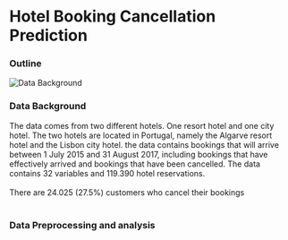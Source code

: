 # Hotel Booking Cancellation Prediction
### Outline
![Data Background](https://github.com/vinahuang97/final_project_data_science?tab=readme-ov-file#data-background)




### Data Background
The data comes from two different hotels. One resort hotel and one city hotel. The two hotels are located in Portugal, namely the Algarve resort hotel and the Lisbon city hotel. the data contains bookings that will arrive between 1 July 2015 and 31 August 2017, including bookings that have effectively arrived and bookings that have been cancelled. The data contains 32 variables and 119.390 hotel reservations.</br>
</br>
There are 24.025 (27.5%) customers who cancel their bookings</br>
</br>
### Data Preprocessing and analysis
